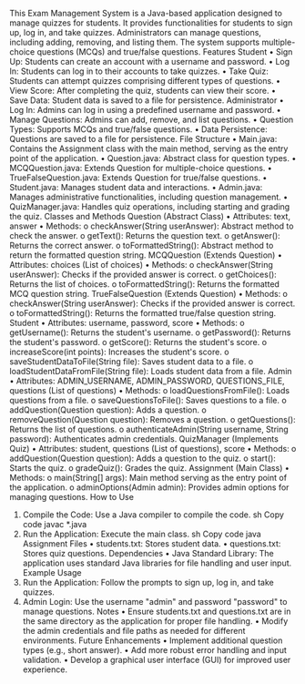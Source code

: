 This Exam Management System is a Java-based application designed to manage quizzes for students. It provides functionalities for students to sign up, log in, and take quizzes. Administrators can manage questions, including adding, removing, and listing them. The system supports multiple-choice questions (MCQs) and true/false questions.
Features
Student
•	Sign Up: Students can create an account with a username and password.
•	Log In: Students can log in to their accounts to take quizzes.
•	Take Quiz: Students can attempt quizzes comprising different types of questions.
•	View Score: After completing the quiz, students can view their score.
•	Save Data: Student data is saved to a file for persistence.
Administrator
•	Log In: Admins can log in using a predefined username and password.
•	Manage Questions: Admins can add, remove, and list questions.
•	Question Types: Supports MCQs and true/false questions.
•	Data Persistence: Questions are saved to a file for persistence.
File Structure
•	Main.java: Contains the Assignment class with the main method, serving as the entry point of the application.
•	Question.java: Abstract class for question types.
•	MCQQuestion.java: Extends Question for multiple-choice questions.
•	TrueFalseQuestion.java: Extends Question for true/false questions.
•	Student.java: Manages student data and interactions.
•	Admin.java: Manages administrative functionalities, including question management.
•	QuizManager.java: Handles quiz operations, including starting and grading the quiz.
Classes and Methods
Question (Abstract Class)
•	Attributes: text, answer
•	Methods:
o	checkAnswer(String userAnswer): Abstract method to check the answer.
o	getText(): Returns the question text.
o	getAnswer(): Returns the correct answer.
o	toFormattedString(): Abstract method to return the formatted question string.
MCQQuestion (Extends Question)
•	Attributes: choices (List of choices)
•	Methods:
o	checkAnswer(String userAnswer): Checks if the provided answer is correct.
o	getChoices(): Returns the list of choices.
o	toFormattedString(): Returns the formatted MCQ question string.
TrueFalseQuestion (Extends Question)
•	Methods:
o	checkAnswer(String userAnswer): Checks if the provided answer is correct.
o	toFormattedString(): Returns the formatted true/false question string.
Student
•	Attributes: username, password, score
•	Methods:
o	getUsername(): Returns the student's username.
o	getPassword(): Returns the student's password.
o	getScore(): Returns the student's score.
o	increaseScore(int points): Increases the student's score.
o	saveStudentDataToFile(String file): Saves student data to a file.
o	loadStudentDataFromFile(String file): Loads student data from a file.
Admin
•	Attributes: ADMIN_USERNAME, ADMIN_PASSWORD, QUESTIONS_FILE, questions (List of questions)
•	Methods:
o	loadQuestionsFromFile(): Loads questions from a file.
o	saveQuestionsToFile(): Saves questions to a file.
o	addQuestion(Question question): Adds a question.
o	removeQuestion(Question question): Removes a question.
o	getQuestions(): Returns the list of questions.
o	authenticateAdmin(String username, String password): Authenticates admin credentials.
QuizManager (Implements Quiz)
•	Attributes: student, questions (List of questions), score
•	Methods:
o	addQuestion(Question question): Adds a question to the quiz.
o	start(): Starts the quiz.
o	gradeQuiz(): Grades the quiz.
Assignment (Main Class)
•	Methods:
o	main(String[] args): Main method serving as the entry point of the application.
o	adminOptions(Admin admin): Provides admin options for managing questions.
How to Use
1.	Compile the Code: Use a Java compiler to compile the code.
sh
Copy code
javac *.java
2.	Run the Application: Execute the main class.
sh
Copy code
java Assignment
Files
•	students.txt: Stores student data.
•	questions.txt: Stores quiz questions.
Dependencies
•	Java Standard Library: The application uses standard Java libraries for file handling and user input.
Example Usage
1.	Run the Application: Follow the prompts to sign up, log in, and take quizzes.
2.	Admin Login: Use the username "admin" and password "password" to manage questions.
Notes
•	Ensure students.txt and questions.txt are in the same directory as the application for proper file handling.
•	Modify the admin credentials and file paths as needed for different environments.
Future Enhancements
•	Implement additional question types (e.g., short answer).
•	Add more robust error handling and input validation.
•	Develop a graphical user interface (GUI) for improved user experience.

